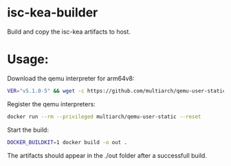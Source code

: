 # isc-kea-builder
Build and copy the isc-kea artifacts to host.

# Usage:
Download the qemu interpreter for arm64v8:
```bash
VER="v5.1.0-5" && wget -c https://github.com/multiarch/qemu-user-static/releases/download/${VER}/qemu-aarch64-static -P bin/ && chmod a+x bin/*
```
Register the qemu interpreters:
```bash
docker run --rm --privileged multiarch/qemu-user-static --reset

```
Start the build:
```bash
DOCKER_BUILDKIT=1 docker build -o out .

```

The artifacts should appear in the ./out folder after a successfull build.
